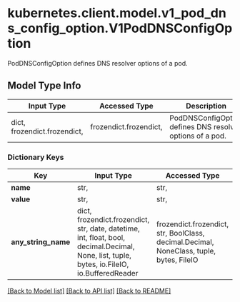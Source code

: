 # kubernetes.client.model.v1_pod_dns_config_option.V1PodDNSConfigOption

PodDNSConfigOption defines DNS resolver options of a pod.

## Model Type Info
Input Type | Accessed Type | Description | Notes
------------ | ------------- | ------------- | -------------
dict, frozendict.frozendict,  | frozendict.frozendict,  | PodDNSConfigOption defines DNS resolver options of a pod. | 

### Dictionary Keys
Key | Input Type | Accessed Type | Description | Notes
------------ | ------------- | ------------- | ------------- | -------------
**name** | str,  | str,  | Required. | [optional] 
**value** | str,  | str,  |  | [optional] 
**any_string_name** | dict, frozendict.frozendict, str, date, datetime, int, float, bool, decimal.Decimal, None, list, tuple, bytes, io.FileIO, io.BufferedReader | frozendict.frozendict, str, BoolClass, decimal.Decimal, NoneClass, tuple, bytes, FileIO | any string name can be used but the value must be the correct type | [optional]

[[Back to Model list]](../../README.md#documentation-for-models) [[Back to API list]](../../README.md#documentation-for-api-endpoints) [[Back to README]](../../README.md)

